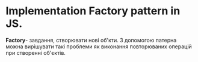 # Implementation Factory pattern in JS.

**Factory**- завдання, створювати нові об'кти. З допомогою патерна можна вирішувати такі проблеми як
виконання повторюваних операцій при створенні об'єктів.